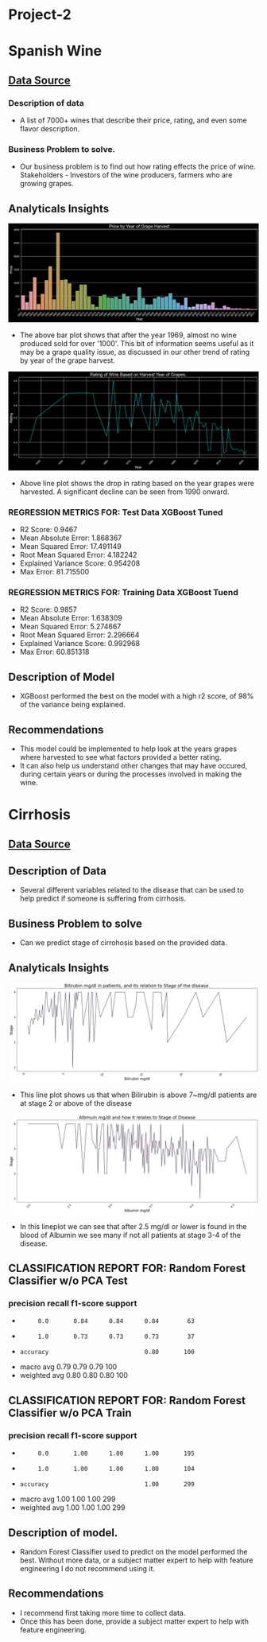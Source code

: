 # Project-2
# Spanish Wine
## [Data Source](https://www.kaggle.com/datasets/fedesoriano/spanish-wine-quality-dataset)
### Description of data
* A list of 7000+ wines that describe their price, rating, and even some flavor description.
### Business Problem to solve.
* Our business problem is to find out how rating effects the price of wine. Stakeholders - Investors of the wine producers, farmers who are growing grapes.

## Analyticals Insights
![Alt text](https://github.com/MikeyClausen/Project-2/blob/main/pics/PBYOGH.png)
* The above bar plot shows that after the year 1969, almost no wine produced sold for over '1000'. This bit of information seems useful as it may be a grape quality issue, as discussed in our other trend of rating by year of the grape harvest.

![Alt text](https://github.com/MikeyClausen/Project-2/blob/main/pics/ROWBOHYOG.png)
*  Above line plot shows the drop in rating based on the year grapes were harvested. A significant decline can be seen from 1990 onward.

### REGRESSION METRICS FOR: Test Data XGBoost Tuned
* R2 Score: 0.9467
* Mean Absolute Error: 1.868367
* Mean Squared Error: 17.491149
* Root Mean Squared Error: 4.182242
* Explained Variance Score: 0.954208
* Max Error: 81.715500

### REGRESSION METRICS FOR: Training Data XGBoost Tuend
* R2 Score: 0.9857
* Mean Absolute Error: 1.638309
* Mean Squared Error: 5.274667
* Root Mean Squared Error: 2.296664
* Explained Variance Score: 0.992968
* Max Error: 60.851318

## Description of Model
* XGBoost performed the best on the model with a high r2 score, of 98% of the variance being explained.

## Recommendations
* This model could be implemented to help look at the years grapes where harvested to see what factors provided a better rating.
* It can also help us understand other changes that may have occured, during certain years or during the processes involved in making the wine.

# Cirrhosis
## [Data Source](https://www.kaggle.com/datasets/fedesoriano/cirrhosis-prediction-dataset)
## Description of Data
* Several different variables related to the disease that can be used to help predict if someone is suffering from cirrhosis.
## Business Problem to solve
* Can we predict stage of cirrohosis based on the provided data.

## Analyticals Insights
![Alt text](https://github.com/MikeyClausen/Project-2/blob/main/pics/bilirubin.png)
* This line plot shows us that when Bilirubin is above 7~mg/dl patients are at stage 2 or above of the disease

![Alt text](https://github.com/MikeyClausen/Project-2/blob/main/pics/albmuin.png)
* In this lineplot we can see that after 2.5 mg/dl or lower is found in the blood of Albumin we see many if not all patients at stage 3-4 of the disease.

## CLASSIFICATION REPORT FOR: Random Forest Classifier w/o PCA Test
###              precision    recall  f1-score   support

*          0.0       0.84      0.84      0.84        63
*          1.0       0.73      0.73      0.73        37

*     accuracy                           0.80       100
*    macro avg       0.79      0.79      0.79       100
* weighted avg       0.80      0.80      0.80       100

## CLASSIFICATION REPORT FOR: Random Forest Classifier w/o PCA Train

 ###             precision    recall  f1-score   support

*          0.0       1.00      1.00      1.00       195
*          1.0       1.00      1.00      1.00       104

*     accuracy                           1.00       299
*    macro avg       1.00      1.00      1.00       299
* weighted avg       1.00      1.00      1.00       299


## Description of model.

* Random Forest Classifier used to predict on the model performed the best. Without more data, or a subject matter expert to help with feature engineering I do not recommend using it.

## Recommendations

* I recommend first taking more time to collect data.
* Once this has been done, provide a subject matter expert to help with feature engineering.
